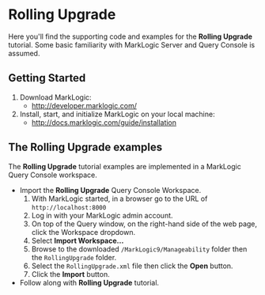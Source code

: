 # Rolling Upgrade
Here you'll find the supporting code and examples for the **Rolling Upgrade** tutorial. Some basic familiarity with MarkLogic Server and Query Console is assumed.

## Getting Started

1. Download MarkLogic:
	* http://developer.marklogic.com/
2. Install, start, and initialize MarkLogic on your local machine:
	*  http://docs.marklogic.com/guide/installation

## The Rolling Upgrade examples
The **Rolling Upgrade** tutorial examples are implemented in a MarkLogic Query Console workspace.

*  Import the **Rolling Upgrade** Query Console Workspace.
	1. With MarkLogic started, in a browser go to the URL of `http://localhost:8000`
	2. Log in with your MarkLogic admin account.
	3. On top of the Query window, on the right-hand side of the web page, click the Workspace dropdown.
	4. Select **Import Workspace...**
	5. Browse to the downloaded `/MarkLogic9/Manageability` folder then the `RollingUpgrade` folder.
	6. Select the `RollingUpgrade.xml` file then click the **Open** button.
	7. Click the **Import** button.
* Follow along with **Rolling Upgrade** tutorial.
